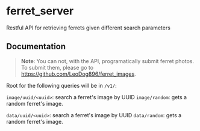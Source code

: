 # ferret_server

Restful API for retrieving ferrets given different search parameters

## Documentation

> **Note**: You can not, with the API, programatically submit ferret photos.
> To submit them, please go to https://github.com/LeoDog896/ferret_images.

Root for the following queries will be in `/v1/`:

`image/uuid/<uuid>`: search a ferret's image by UUID
`image/random`: gets a random ferret's image.

`data/uuid/<uuid>`: search a ferret's image by UUID
`data/random`: gets a random ferret's image.
